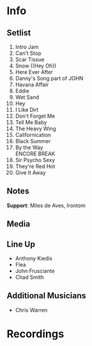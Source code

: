 # Info

## Setlist

1. Intro Jam
2. Can't Stop
3. Scar Tissue
4. Snow ((Hey Oh))
5. Here Ever After
6. Danny's Song part of JOHN
7. Havana Affair
8. Eddie
9. Wet Sand
10. Hey
11. I Like Dirt
12. Don't Forget Me
13. Tell Me Baby
14. The Heavy Wing
15. Californication
16. Black Summer
17. By the Way
<br> ENCORE BREAK
18. Sir Psycho Sexy
19. They're Red Hot
20. Give It Away

## Notes

**Support**: Miles de Aves, Irontom

## Media 

## Line Up

* Anthony Kiedis
* Flea
* John Frusciante
* Chad Smith

## Additional Musicians

* Chris Warren

# Recordings